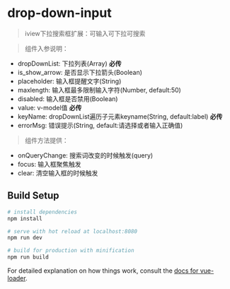 # drop-down-input

> iview下拉搜索框扩展：可输入可下拉可搜索

> 组件入参说明：
- dropDownList: 下拉列表(Array)  **必传**
- is_show_arrow: 是否显示下拉箭头(Boolean)
- placeholder: 输入框提醒文字(String)
- maxlength: 输入框最多限制输入字符(Number, default:50)
- disabled: 输入框是否禁用(Boolean)
- value: v-model值  **必传**
- keyName: dropDownList遍历子元素keyname(String, default:label)  **必传**
- errorMsg: 错误提示(String, default:请选择或者输入正确值)

> 组件方法提供：
- onQueryChange: 搜索词改变的时候触发(query)
- focus: 输入框聚焦触发
- clear: 清空输入框的时候触发

## Build Setup

``` bash
# install dependencies
npm install

# serve with hot reload at localhost:8080
npm run dev

# build for production with minification
npm run build
```

For detailed explanation on how things work, consult the [docs for vue-loader](http://vuejs.github.io/vue-loader).
